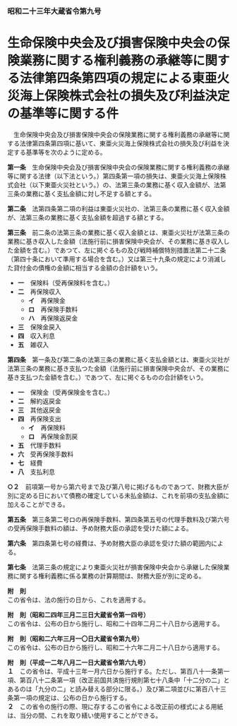 ### 昭和二十三年大蔵省令第九号  
# 生命保険中央会及び損害保険中央会の保険業務に関する権利義務の承継等に関する法律第四条第四項の規定による東亜火災海上保険株式会社の損失及び利益決定の基準等に関する件  
　生命保険中央会及び損害保険中央会の保険業務に関する権利義務の承継等に関する法律第四条第四項に基いて、東亜火災海上保険株式会社の損失及び利益を決定する基準等を次のように定める。  
  
**第一条**　生命保険中央会及び損害保険中央会の保険業務に関する権利義務の承継等に関する法律（以下法という。）第四条第一項の損失は、東亜火災海上保険株式会社（以下東亜火災社という。）の、法第三条の業務に基く収入金額が、法第三条の業務に基く支払金額に対し不足する額とする。  
  
**第二条**　法第四条第二項の利益は東亜火災社の、法第三条の業務に基く収入金額が、法第三条の業務に基く支払金額を超過する額とする。  
  
**第三条**　前二条の法第三条の業務に基く収入金額とは、東亜火災社が法第三条の業務に基き収入した金額（法施行前に損害保険中央会が、その業務に基き収入した金額を含む。）であつて、左に掲ぐるもの及び戦時補償特別措置法第二十二条（第四十条において準用する場合を含む。）又は第三十九条の規定により消滅した貸付金の債権の金額に相当する金額の合計額をいう。  
* **一**　保険料（受再保険料を含む。）  
* **二**　再保険収入  
	* **イ**　再保険金  
	* **ロ**　再保険手数料  
	* **ハ**　再保険返戻金  
* **三**　保険金戻入  
* **四**　収入利息  
* **五**　雑収入  
  
**第四条**　第一条及び第二条の法第三条の業務に基く支払金額とは、東亜火災社が法第三条の業務に基き支払つた金額（法施行前に損害保険中央会が、その業務に基き支払つた金額を含む。）であつて、左に掲ぐるものの合計額をいう。  
* **一**　保険金（受再保険金を含む。）  
* **二**　解約返戻金  
* **三**　其他返戻金  
* **四**　再保険支出  
	* **イ**　再保険料  
	* **ロ**　再保険金割戻  
* **五**　代理手数料  
* **六**　受再保険手数料  
* **七**　経費  
* **八**　支払利息  
  
**○２**　前項第一号から第六号まで及び第八号に掲げるものであつて、財務大臣が別に定める日において債務の確定している未払金額は、これを前項の支払金額に加えることができる。  
  
**第五条**　第三条第二号ロの再保険手数料、第四条第五号の代理手数料及び第六号の受再保険手数料の額は、予め財務大臣の承認を受けた額による。  
  
**第六条**　第四条第七号の経費は、予め財務大臣の承認を受けた額の範囲内による。  
  
**第七条**　法第三条の規定により東亜火災社が損害保険中央会から承継した保険業務に関する権利義務に係る業務の計算期間は、財務大臣が別に定める。  
  
**附　則**  
この省令は、法の施行の日から、これを適用する。  
  
**附　則（昭和二四年三月二三日大蔵省令第一四号）**  
この省令は、公布の日から施行し、昭和二十四年二月二十八日から適用する。  
  
**附　則（昭和二六年三月一〇日大蔵省令第九号）**  
この省令は、公布の日から施行し、昭和二十六年二月二十八日から適用する。  
  
**附　則（平成一二年八月二一日大蔵省令第六九号）**  
**１**　この省令は、平成十三年一月六日から施行する。ただし、第百八十一条第一項、第百八十二条第一項（改正前国共済施行規則第七十八条中「十二分の二」とあるのは「九分の二」と読み替える部分に限る。）及び第二項並びに第百八十三条第一項の規定は、公布の日から施行する。  
**２**　この省令の施行の際、現に存するこの省令による改正前の様式による用紙は、当分の間、これを取り繕い使用することができる。  
  
